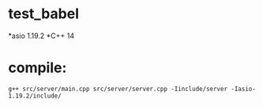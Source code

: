 # test_babel

*asio 1.19.2
*C++ 14

# compile:
````
g++ src/server/main.cpp src/server/server.cpp -Iinclude/server -Iasio-1.19.2/include/
````

